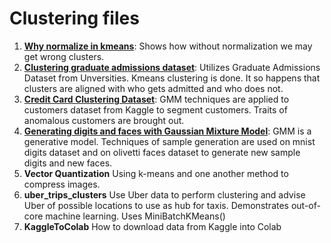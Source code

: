 # Clustering files
<ol>
  <li><b><a href=https://github.com/harnalashok/Clustering/blob/master/Why%20normalize%20in%20kmeans.ipynb>Why normalize in kmeans</a></b>: Shows how without normalization we may get wrong clusters.</li>
  <li><b><a href=https://github.com/harnalashok/Clustering/tree/master/graduate_admissions>Clustering graduate admissions dataset</a></b>: Utilizes Graduate Admissions Dataset from Unversities. Kmeans clustering is done. It so happens that clusters are aligned with who gets admitted and who does not.</li>
  <li><b><a href=https://github.com/harnalashok/Clustering/tree/master/gmm/Credit%20Card%20Clustering>Credit Card Clustering Dataset</a></b>: GMM techniques are applied to customers dataset from Kaggle to segment customers. Traits of anomalous customers are brought out.</li>
  <li><b><a href=https://github.com/harnalashok/Clustering/tree/master/gmm/Generating%20images%20using%20GMM>Generating digits and faces with Gaussian Mixture Model</a></b>: GMM is a generative model. Techniques of sample generation are used on mnist digits dataset and on olivetti faces dataset to generate new sample digits and new faces.</li>
<li><b><a https://github.com/harnalashok/Clustering/blob/master/vector_quantization.ipynb>Vector Quantization</a></b> Using k-means and one another method to compress images.</li>
<li><b><a https://github.com/harnalashok/Clustering/blob/master/uber_trips_clusters.ipynb>uber_trips_clusters</a></b>  Use Uber data to perform clustering and advise Uber of possible locations to use as hub for taxis. Demonstrates out-of-core machine learning. Uses MiniBatchKMeans()
<li><b><a https://github.com/harnalashok/Clustering/blob/master/KaggleToColab.ipynb>KaggleToColab</a></b> How to download data from Kaggle into Colab

